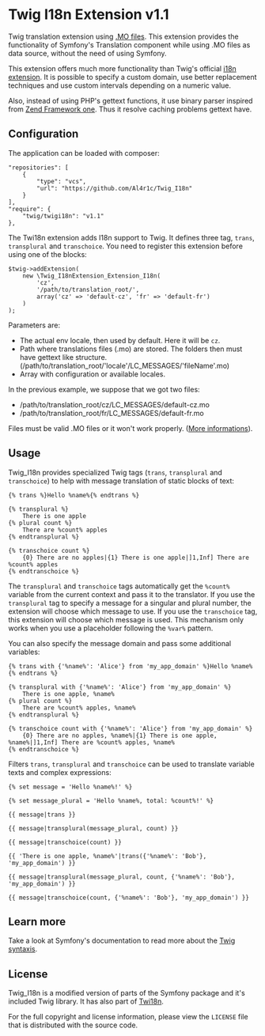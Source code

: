 Twig I18n Extension v1.1
==========================

Twig translation extension using [.MO files](http://www.gnu.org/software/gettext/manual/html_node/MO-Files.html). This extension provides the functionality of Symfony's Translation component while using .MO files as data source, without the need of using Symfony.

This extension offers much more functionality than Twig's official [i18n extension](http://twig.sensiolabs.org/doc/extensions/i18n.html). It is possible to specify a custom domain, use better replacement techniques and use custom intervals depending on a numeric value.

Also, instead of using PHP's gettext functions, it use binary parser inspired from [Zend Framework one](http://framework.zend.com/). Thus it resolve caching problems gettext have.

Configuration
-------------

The application can be loaded with composer:

	"repositories": [
		{
			"type": "vcs",
			"url": "https://github.com/Al4r1c/Twig_I18n"
		}
	],
	"require": {
		"twig/twigi18n": "v1.1"
	},

The Twi18n extension adds I18n support to Twig. It defines three tag, `trans`, `transplural` and `transchoice`. You need to register this extension before using one of the blocks:

    $twig->addExtension(
        new \Twig_I18nExtension_Extension_I18n(
		    'cz',
		    '/path/to/translation_root/',
		    array('cz' => 'default-cz', 'fr' => 'default-fr')
	    )
    );

Parameters are:
* The actual env locale, then used by default. Here it will be `cz`.
* Path where translations files (.mo) are stored. The folders then must have gettext like structure. (/path/to/translation_root/'locale'/LC_MESSAGES/'fileName'.mo)
* Array with configuration or available locales.


In the previous example, we suppose that we got two files:
* /path/to/translation_root/cz/LC_MESSAGES/default-cz.mo
* /path/to/translation_root/fr/LC_MESSAGES/default-fr.mo

Files must be valid .MO files or it won't work properly. ([More informations](http://www.gnu.org/software/gettext/manual/html_node/MO-Files.html)).


Usage
-----

Twig_I18n provides specialized Twig tags (`trans`, `transplural` and `transchoice`) to help with message translation of static blocks of text:

    {% trans %}Hello %name%{% endtrans %}

    {% transplural %}
        There is one apple
    {% plural count %}
        There are %count% apples
    {% endtransplural %}

    {% transchoice count %}
        {0} There are no apples|{1} There is one apple|]1,Inf] There are %count% apples
    {% endtranschoice %}

The `transplural` and `transchoice` tags automatically get the `%count%` variable from the current context and pass it to the translator. If you use the `transplural` tag to specify a message for a singular and plural number, the extension will choose which message to use. If you use the `transchoice` tag, this extension will choose which message is used. This mechanism only works when you use a placeholder following the `%var%` pattern.

You can also specify the message domain and pass some additional variables:

    {% trans with {'%name%': 'Alice'} from 'my_app_domain' %}Hello %name%{% endtrans %}

    {% transplural with {'%name%': 'Alice'} from 'my_app_domain' %}
        There is one apple, %name%
    {% plural count %}
        There are %count% apples, %name%
    {% endtransplural %}

    {% transchoice count with {'%name%': 'Alice'} from 'my_app_domain' %}
        {0} There are no apples, %name%|{1} There is one apple, %name%|]1,Inf] There are %count% apples, %name%
    {% endtranschoice %}

Filters `trans`, `transplural` and `transchoice`     can be used to translate variable texts and complex expressions:

	{% set message = 'Hello %name%!' %}

	{% set message_plural = 'Hello %name%, total: %count%!' %}

    {{ message|trans }}

    {{ message|transplural(message_plural, count) }}

    {{ message|transchoice(count) }}

    {{ 'There is one apple, %name%'|trans({'%name%': 'Bob'}, 'my_app_domain') }}

    {{ message|transplural(message_plural, count, {'%name%': 'Bob'}, 'my_app_domain') }}

    {{ message|transchoice(count, {'%name%': 'Bob'}, 'my_app_domain') }}

Learn more
----------

Take a look at Symfony's documentation to read more about the [Twig syntaxis](http://symfony.com/doc/current/book/translation.html#twig-templates).

License
-------

Twig_I18n is a modified version of parts of the Symfony package and it's included Twig library. It has also part of [Twi18n](https://github.com/jhogervorst/Twi18n).

For the full copyright and license information, please view the `LICENSE` file that is distributed with the source code.
